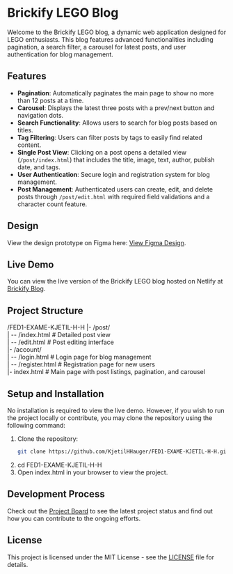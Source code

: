 # Brickify LEGO Blog

Welcome to the Brickify LEGO blog, a dynamic web application designed for LEGO enthusiasts. This blog features advanced functionalities including pagination, a search filter, a carousel for latest posts, and user authentication for blog management.

## Features

- **Pagination**: Automatically paginates the main page to show no more than 12 posts at a time.
- **Carousel**: Displays the latest three posts with a prev/next button and navigation dots.
- **Search Functionality**: Allows users to search for blog posts based on titles.
- **Tag Filtering**: Users can filter posts by tags to easily find related content.
- **Single Post View**: Clicking on a post opens a detailed view (`/post/index.html`) that includes the title, image, text, author, publish date, and tags.
- **User Authentication**: Secure login and registration system for blog management.
- **Post Management**: Authenticated users can create, edit, and delete posts through `/post/edit.html` with required field validations and a character count feature.

## Design

View the design prototype on Figma here: [View Figma Design](https://www.figma.com/design/hYvyeaPiUNAysrPvs4vJPT/Brickify?node-id=2-10&t=ZzkqrfGnbHZuUROY-1).


## Live Demo

You can view the live version of the Brickify LEGO blog hosted on Netlify at [Brickify Blog](https://khh-bloggie.netlify.app/).

## Project Structure

/FED1-EXAME-KJETIL-H-H
|- /post/<br>
| -- /index.html # Detailed post view<br>
| -- /edit.html # Post editing interface<br>
|- /account/<br>
| -- /login.html # Login page for blog management<br>
| -- /register.html # Registration page for new users<br>
|- index.html # Main page with post listings, pagination, and carousel<br>



## Setup and Installation

No installation is required to view the live demo. However, if you wish to run the project locally or contribute, you may clone the repository using the following command:

1. Clone the repository:
   ```bash
   git clone https://github.com/KjetilHHauger/FED1-EXAME-KJETIL-H-H.git
2. cd FED1-EXAME-KJETIL-H-H
3. Open index.html in your browser to view the project.


## Development Process

Check out the [Project Board](https://github.com/yourusername/yourrepository/projects/1) to see the latest project status and find out how you can contribute to the ongoing efforts.

## License

This project is licensed under the MIT License - see the [LICENSE](LICENSE) file for details.

